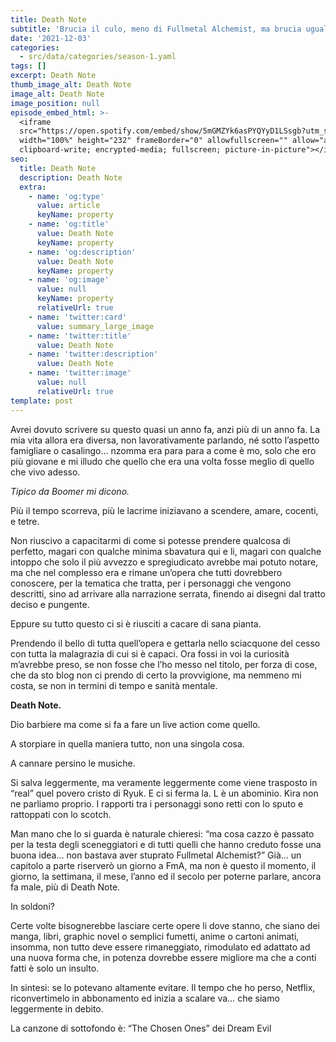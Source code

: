 ```yaml
---
title: Death Note
subtitle: 'Brucia il culo, meno di Fullmetal Alchemist, ma brucia ugualmente.'
date: '2021-12-03'
categories:
  - src/data/categories/season-1.yaml
tags: []
excerpt: Death Note
thumb_image_alt: Death Note
image_alt: Death Note
image_position: null
episode_embed_html: >-
  <iframe
  src="https://open.spotify.com/embed/show/5mGMZYk6asPYQYyD1LSsgb?utm_source=generator"
  width="100%" height="232" frameBorder="0" allowfullscreen="" allow="autoplay;
  clipboard-write; encrypted-media; fullscreen; picture-in-picture"></iframe>
seo:
  title: Death Note
  description: Death Note
  extra:
    - name: 'og:type'
      value: article
      keyName: property
    - name: 'og:title'
      value: Death Note
      keyName: property
    - name: 'og:description'
      value: Death Note
      keyName: property
    - name: 'og:image'
      value: null
      keyName: property
      relativeUrl: true
    - name: 'twitter:card'
      value: summary_large_image
    - name: 'twitter:title'
      value: Death Note
    - name: 'twitter:description'
      value: Death Note
    - name: 'twitter:image'
      value: null
      relativeUrl: true
template: post
---
```

Avrei dovuto scrivere su questo quasi un anno fa, anzi più di un anno fa. La mia vita allora era diversa, non lavorativamente parlando, né sotto l’aspetto famigliare o casalingo… nzomma era para para a come è mo, solo che ero più giovane e mi illudo che quello che era una volta fosse meglio di quello che vivo adesso.

*Tipico da Boomer mi dicono.*

Più il tempo scorreva, più le lacrime iniziavano a scendere, amare, cocenti, e tetre.

Non riuscivo a capacitarmi di come si potesse prendere qualcosa di perfetto, magari con qualche minima sbavatura qui e li, magari con qualche intoppo che solo il più avvezzo e spregiudicato avrebbe mai potuto notare, ma che nel complesso era e rimane un’opera che tutti dovrebbero conoscere, per la tematica che tratta, per i personaggi che vengono descritti, sino ad arrivare alla narrazione serrata, finendo ai disegni dal tratto deciso e pungente.

Eppure su tutto questo ci si è riusciti a cacare di sana pianta.

Prendendo il bello di tutta quell’opera e gettarla nello sciacquone del cesso con tutta la malagrazia di cui si è capaci.
Ora fossi in voi la curiosità m’avrebbe preso, se non fosse che l’ho messo nel titolo, per forza di cose, che da sto blog non ci prendo di certo la provvigione, ma nemmeno mi costa, se non in termini di tempo e sanità mentale.

**Death Note.**

Dio barbiere ma come si fa a fare un live action come quello. 

A storpiare in quella maniera tutto, non una singola cosa. 

A cannare persino le musiche.

Si salva leggermente, ma veramente leggermente come viene trasposto in “real” quel povero cristo di Ryuk. E ci si ferma la.
L è un abominio.
Kira non ne parliamo proprio.
I rapporti tra i personaggi sono retti con lo sputo e rattoppati con lo scotch.

Man mano che lo si guarda è naturale chieresi:
“ma cosa cazzo è passato per la testa degli sceneggiatori e di tutti quelli che hanno creduto fosse una buona idea… non bastava aver stuprato Fullmetal Alchemist?”
Già… un capitolo a parte riserverò un giorno a FmA, ma non è questo il momento, il giorno, la settimana, il mese, l’anno ed il secolo per poterne parlare, ancora fa male, più di Death Note.

In soldoni?

Certe volte bisognerebbe lasciare certe opere li dove stanno, che siano dei manga, libri, graphic novel o semplici fumetti, anime o cartoni animati, insomma, non tutto deve essere rimaneggiato, rimodulato ed adattato ad una nuova forma che, in potenza dovrebbe essere migliore ma che a conti fatti è solo un insulto. 

In sintesi: se lo potevano altamente evitare. Il tempo che ho perso, Netflix, riconvertimelo in abbonamento ed inizia a scalare va… che siamo leggermente in debito.

La canzone di sottofondo è: “The Chosen Ones” dei Dream Evil
